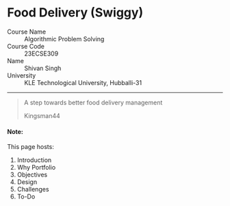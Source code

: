 # Food Delivery (Swiggy)

<dl>
<dt>Course Name</dt>
<dd>Algorithmic Problem Solving</dd>
<dt>Course Code</dt>
<dd>23ECSE309</dd>
<dt>Name</dt>
<dd>Shivan Singh</dd>
<dt>University</dt>
<dd>KLE Technological University, Hubballi-31</dd>
</dl>

* * *

> A step towards better food delivery management
>
> Kingsman44

#### Note:
This page hosts:

1. Introduction
2. Why Portfolio
3. Objectives
4. Design
5. Challenges
6. To-Do
